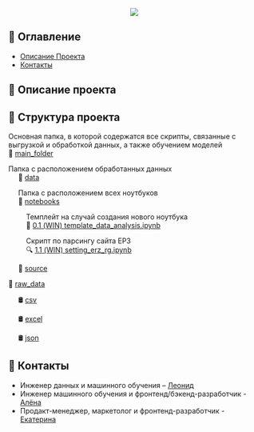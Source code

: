 <p align="center">
  <img src="https://img.shields.io/badge/Дипломный%20проект-RestatEval-ff69b4?style=for-the-badge&logo=github&logoColor=white">
</p>

## :cookie: Оглавление
- [Описание Проекта](#описание-проекта)
- [Контакты](#контакты)

## :cookie: Описание проекта

## :cookie: Структура проекта  

Основная папка, в которой содержатся все скрипты, связанные с выгрузкой и обработкой данных, а также обучением моделей  
:notebook_with_decorative_cover: [main_folder](main_folder)  

Папка с расположением обработанных данных  
&nbsp;&nbsp;&nbsp;&nbsp; :ledger: [data](main_folder/data)  

&nbsp;&nbsp;&nbsp;&nbsp; Папка с расположением всех ноутбуков  
&nbsp;&nbsp;&nbsp;&nbsp; :ledger: [notebooks](main_folder/notebooks)  

&nbsp;&nbsp;&nbsp;&nbsp;&nbsp;&nbsp;&nbsp;&nbsp; Темплейт на случай создания нового ноутбука  
&nbsp;&nbsp;&nbsp;&nbsp;&nbsp;&nbsp;&nbsp;&nbsp; :floppy_disk: [0.1 (WIN) template_data_analysis.ipynb](main_folder/notebooks/0.1_(WIN)_template_data_analysis.ipynb)  

&nbsp;&nbsp;&nbsp;&nbsp;&nbsp;&nbsp;&nbsp;&nbsp; Скрипт по парсингу сайта ЕРЗ  
&nbsp;&nbsp;&nbsp;&nbsp;&nbsp;&nbsp;&nbsp;&nbsp; :mag: [1.1 (WIN) setting_erz_rg.ipynb](main_folder/notebooks/1.1_(WIN)_setting_erz_rg.ipynb)  
        
&nbsp;&nbsp;&nbsp;&nbsp; :ledger: [source](source)  
    
:notebook_with_decorative_cover: [raw_data](raw_data)  

&nbsp;&nbsp;&nbsp;&nbsp; :oil_drum: [csv](raw_data/csv)  
    
&nbsp;&nbsp;&nbsp;&nbsp; :oil_drum: [excel](raw_data/excel)  
    
&nbsp;&nbsp;&nbsp;&nbsp; :oil_drum: [json](raw_data/json)  

## :cookie: Контакты
- Инженер данных и машинного обучения – [Леонид](https://github.com/barbarossk1n)
- Инженер машинного обучения и фронтенд/бэкенд-разработчик - [Алёна]()
- Продакт-менеджер, маркетолог и фронтенд-разработчик - [Екатерина]()
